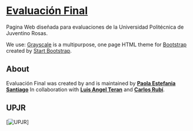 ﻿# [Evaluación Final](https://github.com/paolaestefaniasantiago/ProyectoCristian/)
Pagina Web diseñada para evaluaciones de la Universidad Politécnica de Juventino Rosas.

We use: [Grayscale](http://startbootstrap.com/template-overviews/grayscale/) is a multipurpose, one page HTML theme for [Bootstrap](http://getbootstrap.com/) created by [Start Bootstrap](http://startbootstrap.com/).

## About
Evaluación Final was created by and is maintained by **[Paola Estefania Santiago](https://github.com/paolaestefaniasantiago)**
In collaboration with **[Luis Angel Teran](https://github.com/Luisangelteran3489)** and **[Carlos Rubí](https://github.com/CarlosRubiR)**.

## UPJR

[![UPJR](https://www.google.com/a/cpanel/upjr.edu.mx/images/logo.gif?service=google_gsuite)]
